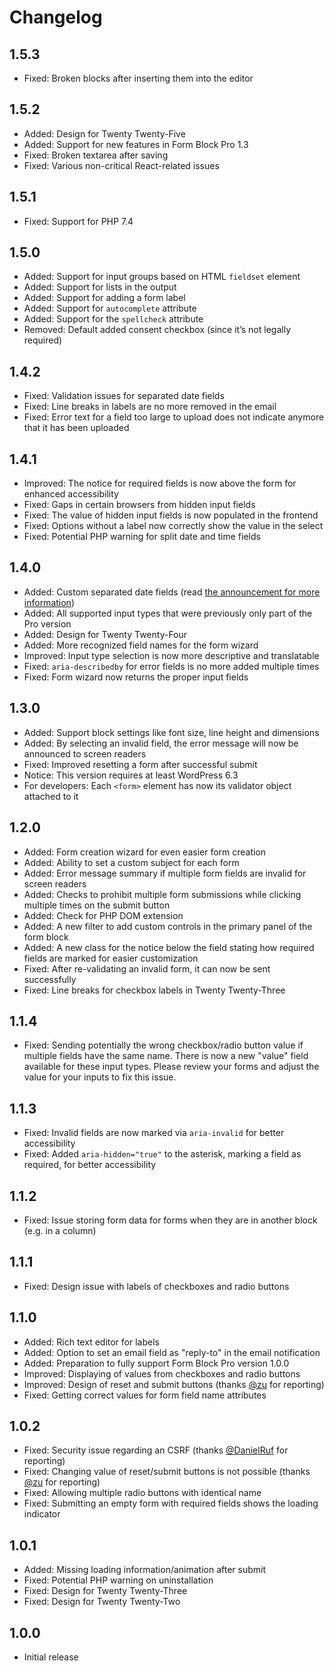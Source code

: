 # Changelog

## 1.5.3
* Fixed: Broken blocks after inserting them into the editor

## 1.5.2
* Added: Design for Twenty Twenty-Five
* Added: Support for new features in Form Block Pro 1.3
* Fixed: Broken textarea after saving
* Fixed: Various non-critical React-related issues

## 1.5.1
* Fixed: Support for PHP 7.4

## 1.5.0
* Added: Support for input groups based on HTML `fieldset` element
* Added: Support for lists in the output
* Added: Support for adding a form label
* Added: Support for `autocomplete` attribute
* Added: Support for the `spellcheck` attribute
* Removed: Default added consent checkbox (since it’s not legally required)

## 1.4.2
* Fixed: Validation issues for separated date fields
* Fixed: Line breaks in labels are no more removed in the email
* Fixed: Error text for a field too large to upload does not indicate anymore that it has been uploaded

## 1.4.1
* Improved: The notice for required fields is now above the form for enhanced accessibility
* Fixed: Gaps in certain browsers from hidden input fields
* Fixed: The value of hidden input fields is now populated in the frontend
* Fixed: Options without a label now correctly show the value in the select
* Fixed: Potential PHP warning for split date and time fields

## 1.4.0
* Added: Custom separated date fields (read [the announcement for more information](https://epiph.yt/en/blog/2024/form-block-1-4-0-release-and-opinions-on-date-pickers/))
* Added: All supported input types that were previously only part of the Pro version
* Added: Design for Twenty Twenty-Four
* Added: More recognized field names for the form wizard
* Improved: Input type selection is now more descriptive and translatable
* Fixed: `aria-describedby` for error fields is no more added multiple times
* Fixed: Form wizard now returns the proper input fields

## 1.3.0
* Added: Support block settings like font size, line height and dimensions
* Added: By selecting an invalid field, the error message will now be announced to screen readers
* Fixed: Improved resetting a form after successful submit
* Notice: This version requires at least WordPress 6.3
* For developers: Each `<form>` element has now its validator object attached to it

## 1.2.0
* Added: Form creation wizard for even easier form creation
* Added: Ability to set a custom subject for each form
* Added: Error message summary if multiple form fields are invalid for screen readers
* Added: Checks to prohibit multiple form submissions while clicking multiple times on the submit button
* Added: Check for PHP DOM extension
* Added: A new filter to add custom controls in the primary panel of the form block
* Added: A new class for the notice below the field stating how required fields are marked for easier customization
* Fixed: After re-validating an invalid form, it can now be sent successfully
* Fixed: Line breaks for checkbox labels in Twenty Twenty-Three

## 1.1.4
* Fixed: Sending potentially the wrong checkbox/radio button value if multiple fields have the same name. There is now a new "value" field available for these input types. Please review your forms and adjust the value for your inputs to fix this issue.

## 1.1.3
* Fixed: Invalid fields are now marked via `aria-invalid` for better accessibility
* Fixed: Added `aria-hidden="true"` to the asterisk, marking a field as required, for better accessibility

## 1.1.2
* Fixed: Issue storing form data for forms when they are in another block (e.g. in a column)

## 1.1.1
* Fixed: Design issue with labels of checkboxes and radio buttons

## 1.1.0
* Added: Rich text editor for labels
* Added: Option to set an email field as "reply-to" in the email notification
* Added: Preparation to fully support Form Block Pro version 1.0.0
* Improved: Displaying of values from checkboxes and radio buttons
* Improved: Design of reset and submit buttons (thanks [@zu](https://github.com/zu) for reporting)
* Fixed: Getting correct values for form field name attributes

## 1.0.2
* Fixed: Security issue regarding an CSRF (thanks [@DanielRuf](https://github.com/DanielRuf) for reporting)
* Fixed: Changing value of reset/submit buttons is not possible (thanks [@zu](https://github.com/zu) for reporting)
* Fixed: Allowing multiple radio buttons with identical name
* Fixed: Submitting an empty form with required fields shows the loading indicator

## 1.0.1

* Added: Missing loading information/animation after submit
* Fixed: Potential PHP warning on uninstallation
* Fixed: Design for Twenty Twenty-Three
* Fixed: Design for Twenty Twenty-Two

## 1.0.0

* Initial release
